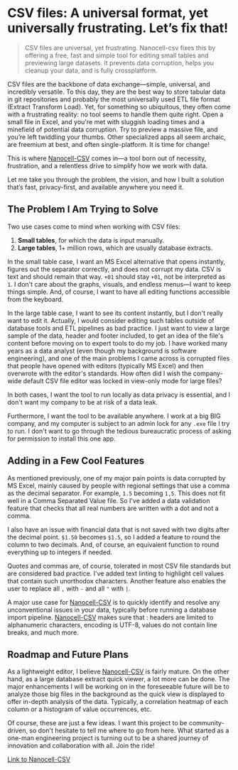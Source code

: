 # CSV files: A universal format, yet universally frustrating. Let’s fix that!

> CSV files are universal, yet frustrating. Nanocell-csv fixes this by offering a free, fast and simple tool for editing small tables and previewing large datasets. It prevents data corruption, helps you cleanup your data, and is fully crossplatform.

CSV files are the backbone of data exchange—simple, universal, and incredibly versatile. To this day, they are the best way to store tabular data in git repositories and probably the most universally used ETL file format (Extract Transform Load).  Yet, for something so ubiquitous, they often come with a frustrating reality: no tool seems to handle them quite right. Open a small file in Excel, and you're met with sluggish loading times and a minefield of potential data corruption. Try to preview a massive file, and you’re left twiddling your thumbs. Other specialized apps all seem archaic, are freemium at best, and often single-platform. It is time for change!

This is where [Nanocell-CSV](https://www.nanocell-csv.com/) comes in—a tool born out of necessity, frustration, and a relentless drive to simplify how we work with data.

Let me take you through the problem, the vision, and how I built a solution that’s fast, privacy-first, and available anywhere you need it.

## The Problem I Am Trying to Solve

Two use cases come to mind when working with CSV files:

1. **Small tables**, for which the data is input manually.  
2. **Large tables**, 1+ million rows, which are usually database extracts.

In the small table case, I want an MS Excel alternative that opens instantly, figures out the separator correctly, and does not corrupt my data. CSV is text and should remain that way. `+01` should stay `+01`, not be interpreted as `1`. I don't care about the graphs, visuals, and endless menus—I want to keep things simple. And, of course, I want to have all editing functions accessible from the keyboard.

In the large table case, I want to see its content instantly, but I don't really want to edit it. Actually, I would consider editing such tables outside of database tools and ETL pipelines as bad practice. I just want to view a large sample of the data, header and footer included, to get an idea of the file's content before moving on to expert tools to do my job. I have worked many years as a data analyst (even though my background is software engineering), and one of the main problems I came across is corrupted files that people have opened with editors (typically MS Excel) and then overwrote with the editor's standards. How often did I wish the company-wide default CSV file editor was locked in view-only mode for large files?

In both cases, I want the tool to run locally as data privacy is essential, and I don't want my company to be at risk of a data leak. 

Furthermore, I want the tool to be available anywhere. I work at a big BIG company, and my computer is subject to an admin lock for any `.exe` file I try to run. I don't want to go through the tedious bureaucratic process of asking for permission to install this one app.



## Adding in a Few Cool Features

As mentioned previously, one of my major pain points is data corrupted by MS Excel, mainly caused by people with regional settings that use a comma as the decimal separator. For example, `1.5` becoming `1,5`. This does not fit well in a Comma Separated Value file. So I've added a data validation feature that checks that all real numbers are written with a dot and not a comma. 

I also have an issue with financial data that is not saved with two digits after the decimal point. `$1.50` becomes `$1.5`, so I added a feature to round the column to two decimals. And, of course, an equivalent function to round everything up to integers if needed. 

Quotes and commas are, of course, tolerated in most CSV file standards but are considered bad practice. I've added text linting to highlight cell values that contain such unorthodox characters. Another feature also enables the user to replace all `,` with `-` and all `"` with `|`.

A major use case for [Nanocell-CSV](https://www.nanocell-csv.com/) is to quickly identify and resolve any unconventional issues in your data, typically before running a database import pipeline. [Nanocell-CSV](https://www.nanocell-csv.com/) makes sure that : headers are limited to alphanumeric characters, encoding is UTF-8, values do not contain line breaks, and much more. 


## Roadmap and Future Plans

As a lightweight editor, I believe [Nanocell-CSV](https://www.nanocell-csv.com/) is fairly mature. On the other hand, as a large database extract quick viewer, a lot more can be done. The major enhancements I will be working on in the foreseeable future will be to analyze those big files in the background as the quick view is displayed to offer in-depth analysis of the data. Typically, a correlation heatmap of each column or a histogram of value occurrences, etc.

Of course, these are just a few ideas. I want this project to be community-driven, so don't hesitate to tell me where to go from here. What started as a one-man engineering project is turning out to be a shared journey of innovation and collaboration with all. Join the ride!

[Link to Nanocell-CSV](https://www.nanocell-csv.com/)

